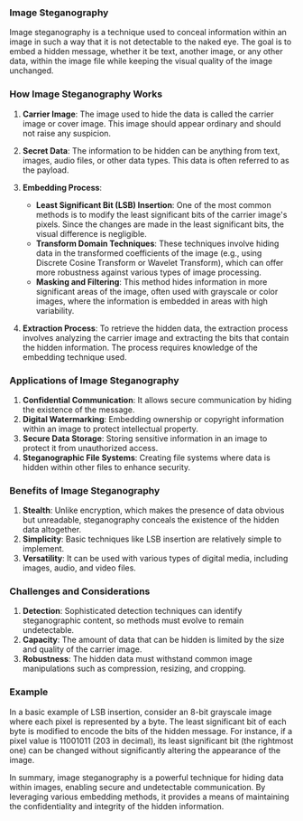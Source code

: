 ### Image Steganography

Image steganography is a technique used to conceal information within an image in such a way that it is not detectable to the naked eye. The goal is to embed a hidden message, whether it be text, another image, or any other data, within the image file while keeping the visual quality of the image unchanged.

### How Image Steganography Works

1. **Carrier Image**: The image used to hide the data is called the carrier image or cover image. This image should appear ordinary and should not raise any suspicion.

2. **Secret Data**: The information to be hidden can be anything from text, images, audio files, or other data types. This data is often referred to as the payload.

3. **Embedding Process**:
   - **Least Significant Bit (LSB) Insertion**: One of the most common methods is to modify the least significant bits of the carrier image's pixels. Since the changes are made in the least significant bits, the visual difference is negligible.
   - **Transform Domain Techniques**: These techniques involve hiding data in the transformed coefficients of the image (e.g., using Discrete Cosine Transform or Wavelet Transform), which can offer more robustness against various types of image processing.
   - **Masking and Filtering**: This method hides information in more significant areas of the image, often used with grayscale or color images, where the information is embedded in areas with high variability.

4. **Extraction Process**: To retrieve the hidden data, the extraction process involves analyzing the carrier image and extracting the bits that contain the hidden information. The process requires knowledge of the embedding technique used.

### Applications of Image Steganography

1. **Confidential Communication**: It allows secure communication by hiding the existence of the message.
2. **Digital Watermarking**: Embedding ownership or copyright information within an image to protect intellectual property.
3. **Secure Data Storage**: Storing sensitive information in an image to protect it from unauthorized access.
4. **Steganographic File Systems**: Creating file systems where data is hidden within other files to enhance security.

### Benefits of Image Steganography

1. **Stealth**: Unlike encryption, which makes the presence of data obvious but unreadable, steganography conceals the existence of the hidden data altogether.
2. **Simplicity**: Basic techniques like LSB insertion are relatively simple to implement.
3. **Versatility**: It can be used with various types of digital media, including images, audio, and video files.

### Challenges and Considerations

1. **Detection**: Sophisticated detection techniques can identify steganographic content, so methods must evolve to remain undetectable.
2. **Capacity**: The amount of data that can be hidden is limited by the size and quality of the carrier image.
3. **Robustness**: The hidden data must withstand common image manipulations such as compression, resizing, and cropping.

### Example

In a basic example of LSB insertion, consider an 8-bit grayscale image where each pixel is represented by a byte. The least significant bit of each byte is modified to encode the bits of the hidden message. For instance, if a pixel value is 11001011 (203 in decimal), its least significant bit (the rightmost one) can be changed without significantly altering the appearance of the image.

In summary, image steganography is a powerful technique for hiding data within images, enabling secure and undetectable communication. By leveraging various embedding methods, it provides a means of maintaining the confidentiality and integrity of the hidden information.
